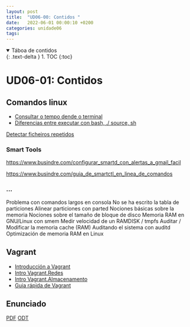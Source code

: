 ```yaml
---
layout: post
title:  "UD06-00: Contidos "
date:   2022-06-01 00:00:10 +0200
categories: unidade06
tags: 
---
```


<details open markdown="block">
  <summary>
    Táboa de contidos
  </summary>
  {: .text-delta }
1. TOC
{:toc}
</details>

# UD06-01: Contidos 

## Comandos linux
* [Consultar o tempo dende o terminal](https://www.busindre.com/consulta_y_prediccion_del_tiempo_en_la_terminal)
* [Diferencias entre executar con bash, ./ source, sh](https://www.busindre.com/formas_de_ejecutar_scripts_bash_._._source)

[Detectar ficheiros repetidos](https://www.busindre.com/detectar_ficheros_identicos_repetidos_en_disco)

### Smart Tools
https://www.busindre.com/configurar_smartd_con_alertas_a_gmail_facil

https://www.busindre.com/guia_de_smartctl_en_linea_de_comandos

### ...
 Problema con comandos largos en consola
No se ha escrito la tabla de particiones
Alinear particiones con parted
Nociones básicas sobre la memoria
Nociones sobre el tamaño de bloque de disco
Memoria RAM en GNU/Linux con smem
Medir velocidad de un RAMDISK / tmpfs
Auditar / Modificar la memoria cache (RAM)
Auditando el sistema con auditd
Optimización de memoria RAM en Linux

## Vagrant
* [Introducción a Vagrant](https://www.josedomingo.org/pledin/2021/09/introduccion-vagrant-libvirt/)
* [Intro Vagrant.Redes](https://www.josedomingo.org/pledin/2021/10/introduccion-vagrant-libvirt-redes/)
* [Intro Vagrant.Almacenamento](https://www.josedomingo.org/pledin/2021/10/introduccion-vagrant-libvirt-almacenamiento/)
* [Guia rápida de Vagrant](https://www.busindre.com/guia_rapida_de_vagrant)



## Enunciado 
[PDF]({{site.baseurl}}/unidade01/t01.pdf)
[ODT]({{site.baseurl}}unidade01/t01.odt)
